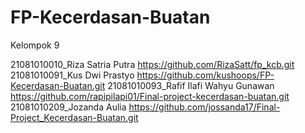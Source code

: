 # FP-Kecerdasan-Buatan

Kelompok 9

21081010010_Riza Satria Putra https://github.com/RizaSatt/fp_kcb.git
21081010091_Kus Dwi Prastyo https://github.com/kushoops/FP-Kecerdasan-Buatan.git
21081010093_Rafif Ilafi Wahyu Gunawan https://github.com/rapipilapi01/Final-project-kecerdasan-buatan.git
21081010209_Jozanda Aulia https://github.com/jossanda17/Final-Project_Kecerdasan-Buatan.git
